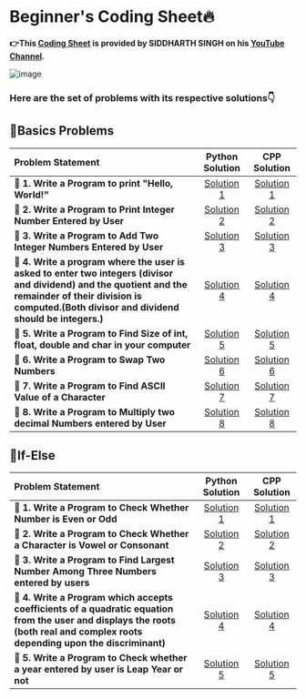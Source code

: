 # Beginner's Coding Sheet🔥

**👉This [Coding Sheet](https://github.com/kishanrajput23/Beginner-Coding-Sheet/blob/main/BEGINNER'S%20CODING%20SHEET.pdf) is provided by SIDDHARTH SINGH on his [YouTube Channel](https://www.youtube.com/channel/UCAbM05jBqu9chfEq-bURAeA).**

![image](https://user-images.githubusercontent.com/70385488/138708000-243b71d2-2ffe-45d1-9db5-89b3092dfda8.png)

### Here are the set of problems with its respective solutions👇

## 📌Basics Problems

|  **Problem Statement**  |  **Python Solution**  | **CPP Solution**  |
|:------------------------|:---------------------:|:-----------------:|
|  **🔸 1. Write a Program to print "Hello, World!"**  |  [Solution 1](https://github.com/kishanrajput23/Beginner-Coding-Sheet/blob/main/Basic/Python/1.hello_world.py)  |  [Solution 1](https://github.com/kishanrajput23/Beginner-Coding-Sheet/blob/main/Basic/CPP/pr_01_hello_world.cpp)  |
|  **🔸 2. Write a Program to Print Integer Number Entered by User**  |  [Solution 2](https://github.com/kishanrajput23/Beginner-Coding-Sheet/blob/main/Basic/Python/2.print_number_entered_by_user.py)  |  [Solution 2](https://github.com/kishanrajput23/Beginner-Coding-Sheet/blob/main/Basic/CPP/pr_02_print_number_entered_by_user.cpp)
|  **🔸 3. Write a Program to Add Two Integer Numbers Entered by User**  |  [Solution 3](https://github.com/kishanrajput23/Beginner-Coding-Sheet/blob/main/Basic/Python/3.add_two_numbers.py)  |  [Solution 3](https://github.com/kishanrajput23/Beginner-Coding-Sheet/blob/main/Basic/CPP/pr_03_add_two_numbers.cpp)  
|  **🔸 4. Write a program where the user is asked to enter two integers (divisor and dividend) and the quotient and the remainder of their division is computed.(Both divisor and dividend should be integers.)**  |  [Solution 4](https://github.com/kishanrajput23/Beginner-Coding-Sheet/blob/main/Basic/Python/4.find_quotient_and_remainder.py)  |  [Solution 4](https://github.com/kishanrajput23/Beginner-Coding-Sheet/blob/main/Basic/CPP/pr_04_find_quotient_and_remainder.cpp)  
|  **🔸 5. Write a Program to Find Size of int, float, double and char in your computer**  |  [Solution 5](https://github.com/kishanrajput23/Beginner-Coding-Sheet/blob/main/Basic/Python/5.finding_size_of_int_and%20float.py)  |  [Solution 5](https://github.com/kishanrajput23/Beginner-Coding-Sheet/blob/main/Basic/CPP/pr_05_finding_sizeof_int_float_etc.cpp)  
|  **🔸 6. Write a Program to Swap Two Numbers**  |  [Solution 6](https://github.com/kishanrajput23/Beginner-Coding-Sheet/blob/main/Basic/Python/6.swap_two_numbers.py)  |  [Solution 6](https://github.com/kishanrajput23/Beginner-Coding-Sheet/blob/main/Basic/CPP/pr_06_swap_two_numbers.cpp)  
|  **🔸 7. Write a Program to Find ASCII Value of a Character**  |  [Solution 7](https://github.com/kishanrajput23/Beginner-Coding-Sheet/blob/main/Basic/Python/7.finding_ascii_value_of_character.py)  |  [Solution 7](https://github.com/kishanrajput23/Beginner-Coding-Sheet/blob/main/Basic/CPP/pr_07_finding_ascii_value_of_character.cpp)  
|  **🔸 8. Write a Program to Multiply two decimal Numbers entered by User**  |  [Solution 8](https://github.com/kishanrajput23/Beginner-Coding-Sheet/blob/main/Basic/Python/8.multiply_two_decimal_numbers.py)  |  [Solution 8](https://github.com/kishanrajput23/Beginner-Coding-Sheet/blob/main/Basic/CPP/pr_08_multiply_two_decimal_numbers.cpp)  

## 📌If-Else

|  **Problem Statement**  |  **Python Solution**  | **CPP Solution**  |
|:------------------------|:---------------------:|:-----------------:|
|  **🔸 1.  Write a Program to Check Whether Number is Even or Odd**  |  [Solution 1](https://github.com/kishanrajput23/Beginner-Coding-Sheet/blob/main/If-Else/Python/pr_01_check_even_odd.py)  |  [Solution 1](https://github.com/kishanrajput23/Beginner-Coding-Sheet/blob/main/If-Else/CPP/pr_01_check_even_odd.cpp)  |
|  **🔸 2. Write a Program to Check Whether a Character is Vowel or Consonant**  |  [Solution 2](https://github.com/kishanrajput23/Beginner-Coding-Sheet/blob/main/If-Else/Python/pr_02_check_vowel_consonant.py)  |  [Solution 2](https://github.com/kishanrajput23/Beginner-Coding-Sheet/blob/main/If-Else/CPP/pr_02_check_vowel_consonant.cpp)
|  **🔸 3. Write a Program to Find Largest Number Among Three Numbers entered by users**  |  [Solution 3](https://github.com/kishanrajput23/Beginner-Coding-Sheet/blob/main/If-Else/Python/pr_03_largest_among_three_numbers.py)  |  [Solution 3](https://github.com/kishanrajput23/Beginner-Coding-Sheet/blob/main/If-Else/CPP/pr_03_largest_among_three_numbers.cpp)  
|  **🔸 4. Write a Program which accepts coefficients of a quadratic equation from the user and displays the roots (both real and complex roots depending upon the discriminant)**  |  [Solution 4](https://github.com/kishanrajput23/Beginner-Coding-Sheet/blob/main/If-Else/Python/pr_04_quadratic_equation.py)  |  [Solution 4](https://github.com/kishanrajput23/Beginner-Coding-Sheet/blob/main/If-Else/CPP/pr_04_quadratic_equation.cpp)  
|  **🔸 5. Write a Program to Check whether a year entered by user is Leap Year or not**  |  [Solution 5](https://github.com/kishanrajput23/Beginner-Coding-Sheet/blob/main/If-Else/Python/pr_05_check_leap_year.py)  |  [Solution 5](https://github.com/kishanrajput23/Beginner-Coding-Sheet/blob/main/If-Else/CPP/pr_05_check_lear_year.cpp) 
